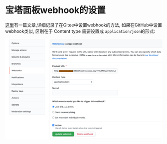 # 宝塔面板webhook的设置

[这里](https://www.wispx.cn/17.html)有一篇文章,详细记录了在Gitee中设置webhook的方法, 如果在GitHub中设置webhook类似, 区别在于 Content type 需要设置成 `application/json`的形式:

![](images/1.png)